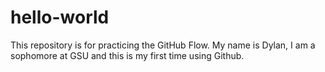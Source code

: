 # hello-world
This repository is for practicing the GitHub Flow.
My name is Dylan, I am a sophomore at GSU and this is my first time using Github.
